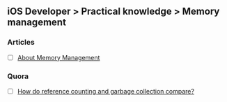 ## iOS Developer > Practical knowledge > Memory management

### Articles
- [ ] [About Memory Management](https://developer.apple.com/library/content/documentation/Cocoa/Conceptual/MemoryMgmt/Articles/MemoryMgmt.html)

### Quora
- [ ] [How do reference counting and garbage collection compare?](https://www.quora.com/How-do-reference-counting-and-garbage-collection-compare)



